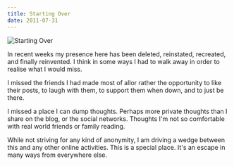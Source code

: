 ```yaml
---
title: Starting Over
date: 2011-07-31
---
```


![Starting Over](https://source.unsplash.com/Pll7AP6NFpY/1600x900)

In recent weeks my presence here has been deleted, reinstated, recreated, and finally reinvented. I think in some ways I had to walk away in order to realise what I would miss.

I missed the friends I had made most of allor rather the opportunity to like their posts, to laugh with them, to support them when down, and to just be there.

I missed a place I can dump thoughts. Perhaps more private thoughts than I share on the blog, or the social networks. Thoughts I'm not so comfortable with real world friends or family reading.

While not striving for any kind of anonymity, I am driving a wedge between this and any other online activities. This is a special place. It's an escape in many ways from everywhere else.